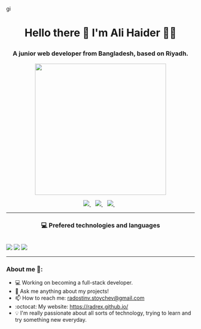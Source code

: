 gi<h1 align='center'>
  Hello there 👋 I'm Ali Haider 👨‍💻
</h1>

<h3 align='center'>
  A junior web developer from Bangladesh, based on Riyadh.
</h3>

<p align='center'>
  <a href="#"><img src="https://github-readme-stats.vercel.app/api?username=ahDevGit&show_icons=true&count_private=true&theme=darcula" width="350"></a>
</p>

<p align='center'>
  <a href="https://www.linkedin.com/in/justalihaider/">
    <img src="https://img.shields.io/badge/linkedin-%230077B5.svg?&style=for-the-badge&logo=linkedin&logoColor=white" />
  </a>&nbsp;&nbsp;
  <a href="mailto:justalihaider@gmail.com">
    <img src="https://img.shields.io/badge/Gmail-D14836?style=for-the-badge&logo=gmail&logoColor=white" />        
  </a>&nbsp;&nbsp;
  <!-- <a href="https://t.me/radrex1">
    <img src="https://img.shields.io/badge/Telegram-2CA5E0?style=for-the-badge&logo=telegram&logoColor=white" />        
  </a>&nbsp;&nbsp;
  <a href="https://stackoverflow.com/users/8540759/radrex?tab=profile">
    <img src="https://img.shields.io/badge/Stack_Overflow-FE7A16?style=for-the-badge&logo=stack-overflow&logoColor=white" />        
  </a>&nbsp;&nbsp; -->
  <a href="https://codepen.io/justalihaider">
    <img src="https://img.shields.io/badge/CodePen-3D3D3D?style=for-the-badge&logo=CodePen&logoColor=white" />        
  </a>&nbsp;&nbsp;
</p>

---

<h3 align='center'>💻 Prefered technologies and languages</h3><br/>
  <img src="https://img.shields.io/badge/HTML5-E34F26?style=for-the-badge&logo=html5&logoColor=white">
  <img src="https://img.shields.io/badge/CSS3-1572B6?style=for-the-badge&logo=css3&logoColor=white">
  <img src="https://img.shields.io/badge/JavaScript-F7DF1E?style=for-the-badge&logo=javascript&logoColor=black">
<p align='center'>
</p>

---

<h3>About me 👻:</h3>

- 💻 Working on becoming a full-stack developer.
- 💬 Ask me anything about my projects!
- 📫 How to reach me: radostinv.stoychev@gmail.com
- :octocat: My website: https://radrex.github.io/
- 💡 I'm really passionate about all sorts of technology, trying to learn and try something new everyday.
